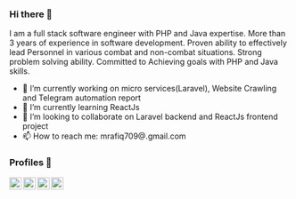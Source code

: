 ### Hi there 👋
I am a full stack software engineer with PHP and Java expertise. More than 3 years of experience in software development. Proven ability to effectively lead Personnel in various combat and non-combat situations. Strong problem solving ability. Committed to Achieving goals with PHP and Java skills.

- 🔭 I’m currently working on micro services(Laravel), Website Crawling and Telegram automation report
- 🌱 I’m currently learning ReactJs
- 👯 I’m looking to collaborate on Laravel backend and ReactJs frontend project
- 📫 How to reach me: mrafiq709@.gmail.com

### Profiles  📖
[<img align="left" alt="Rafiq | LinkedIn" width="22px" src="https://i.imgur.com/Li26qrc.png" />][linkedin]
[<img align="left" alt="Rafiq | Uva" width="22px" src="https://i.imgur.com/jksNf8B.png" />][uva]
[<img align="left" alt="Rafiq | Stackoverflow" width="22px" src="https://i.imgur.com/2XDWQ9v.png" />][stackoverflow]
[<img align="left" alt="Rafiq | Facebook" width="22px" src="https://i.imgur.com/n32GPG3.png" />][facebook]



[linkedin]:https://www.linkedin.com/in/md-rafiqul-islam-b85745b4/
[uva]: https://uhunt.onlinejudge.org/id/320964
[stackoverflow]: https://stackoverflow.com/users/5796122/rafiq
[facebook]:https://www.facebook.com/RafiqSEC

<!--
**mrafiq709/mrafiq709** is a ✨ _special_ ✨ repository because its `README.md` (this file) appears on your GitHub profile.

Here are some ideas to get you started:

- 🔭 I’m currently working on ...
- 🌱 I’m currently learning ...
- 👯 I’m looking to collaborate on ...
- 🤔 I’m looking for help with ...
- 💬 Ask me about ...
- 📫 How to reach me: ...
- 😄 Pronouns: ...
- ⚡ Fun fact: ...
-->
